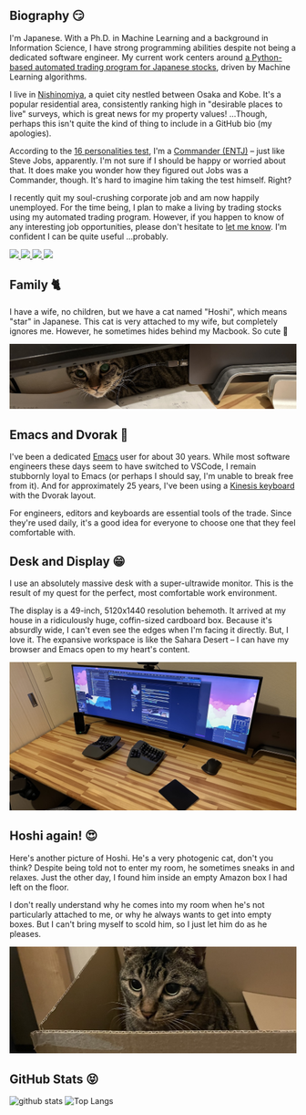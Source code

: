 <h2>Biography 😏</h2>

<p>I'm Japanese. With a Ph.D. in Machine Learning and a background in Information Science, I have strong programming abilities despite not being a dedicated software engineer. My current work centers around <a href="https://github.com/hajime-f/stocktrading">a Python-based automated trading program for Japanese stocks</a>, driven by Machine Learning algorithms.</p>

<p>I live in <a href="https://en.wikipedia.org/wiki/Nishinomiya">Nishinomiya</a>, a quiet city nestled between Osaka and Kobe. It's a popular residential area, consistently ranking high in "desirable places to live" surveys, which is great news for my property values! ...Though, perhaps this isn't quite the kind of thing to include in a GitHub bio (my apologies).</p>

<p>According to the <a href="https://www.16personalities.com/">16 personalities test</a>, I'm a <a href="https://www.16personalities.com/entj-personality">Commander (ENTJ)</a> – just like Steve Jobs, apparently. I'm not sure if I should be happy or worried about that. It does make you wonder how they figured out Jobs was a Commander, though. It's hard to imagine him taking the test himself. Right?</p>

<p>I recently quit my soul-crushing corporate job and am now happily unemployed. For the time being, I plan to make a living by trading stocks using my automated trading program. However, if you happen to know of any interesting job opportunities, please don't hesitate to <a href="mailto:hajime.fujita@gmail.com">let me know</a>. I'm confident I can be quite useful ...probably.</p>

<p align="left">
  <a href="https://github.com/hajime-f">
    <img height="20" src="https://komarev.com/ghpvc/?username=hajime-f" />
  </a>
  <a href="https://github.com/hajime-f">
    <img height="20" src="https://img.shields.io/github/followers/hajime-f?label=follow&logo=github&style=flat" />
  </a>
  <a href="http://qiita.com/hajime-f">
    <img height="20" src="https://qiita-badge.apiapi.app/s/hajime-f/posts.svg" />
  </a>
  <a href="http://qiita.com/hajime-f">
    <img height="20" src="https://qiita-badge.apiapi.app/s/hajime-f/contributions.svg" />
  </a>
</p>

<h2>Family 🐈</h2>
<p>I have a wife, no children, but we have a cat named "Hoshi", which means "star" in Japanese. This cat is very attached to my wife, but completely ignores me. However, he sometimes hides behind my Macbook. So cute 🥰</p>

<img src="./images/hoshi.jpg" />

<h2>Emacs and Dvorak 🥳</h2>
<p>I've been a dedicated <a href="https://www.gnu.org/software/emacs/">Emacs</a> user for about 30 years. While most software engineers these days seem to have switched to VSCode, I remain stubbornly loyal to Emacs (or perhaps I should say, I'm unable to break free from it). And for approximately 25 years, I've been using a <a href="https://kinesis-ergo.com/keyboards/advantage360/">Kinesis keyboard</a> with the Dvorak layout.</p>

<p>For engineers, editors and keyboards are essential tools of the trade.  Since they're used daily, it's a good idea for everyone to choose one that they feel comfortable with.</p>

<h2>Desk and Display 😁</h2>
<p>I use an absolutely massive desk with a super-ultrawide monitor. This is the result of my quest for the perfect, most comfortable work environment.</p>

<p>The display is a 49-inch, 5120x1440 resolution behemoth. It arrived at my house in a ridiculously huge, coffin-sized cardboard box. Because it's absurdly wide, I can't even see the edges when I'm facing it directly. But, I love it. The expansive workspace is like the Sahara Desert – I can have my browser and Emacs open to my heart's content.</p>

<img src="./images/display.JPG" />

<h2>Hoshi again! 😍</h2>
<p>Here's another picture of Hoshi. He's a very photogenic cat, don't you think? Despite being told not to enter my room, he sometimes sneaks in and relaxes. Just the other day, I found him inside an empty Amazon box I had left on the floor. </p>
<p>I don't really understand why he comes into my room when he's not particularly attached to me, or why he always wants to get into empty boxes. But I can't bring myself to scold him, so I just let him do as he pleases.</p>
<img src="./images/hoshi2.JPG" />

<h2>GitHub Stats 😝</h2>

<p align="left"> 
  <img alt="github stats" height="170px" src="https://github-readme-stats.vercel.app/api?username=hajime-f&show_icons=ture" />
  <img alt="Top Langs" height="170px" src="https://github-readme-stats.vercel.app/api/top-langs/?username=hajime-f&layout=compact&show_icons=true" />
</p>
